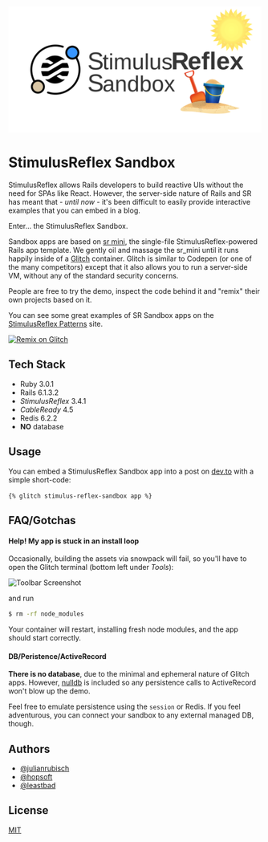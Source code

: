 ![Logo](/srs.svg)

    
# StimulusReflex Sandbox

StimulusReflex allows Rails developers to build reactive UIs without the need for SPAs like React. However, the server-side nature of Rails and SR has meant that - *until now* - it's been difficult to easily provide interactive examples that you can embed in a blog.

Enter... the StimulusReflex Sandbox.

Sandbox apps are based on [sr mini](https://github.com/hopsoft/sr_mini), the single-file StimulusReflex-powered Rails app template. We gently oil and massage the sr_mini until it runs happily inside of a [Glitch](https://glitch.com) container. Glitch is similar to Codepen (or one of the many competitors) except that it also allows you to run a server-side VM, without any of the standard security concerns.

People are free to try the demo, inspect the code behind it and "remix" their own projects based on it.

You can see some great examples of SR Sandbox apps on the [StimulusReflex Patterns](https://www.stimulusreflexpatterns.com/patterns/) site.

[![Remix on Glitch](https://cdn.gomix.com/f3620a78-0ad3-4f81-a271-c8a4faa20f86%2Fremix-button.svg)](https://glitch.com/edit/#!/remix/stimulus-reflex-sandbox)
## Tech Stack

- Ruby 3.0.1
- Rails 6.1.3.2
- *StimulusReflex* 3.4.1
- *CableReady* 4.5
- Redis 6.2.2
- **NO** database

  
## Usage

You can embed a StimulusReflex Sandbox app into a post on [dev.to](https://dev.to/) with a simple short-code:

`{% glitch stimulus-reflex-sandbox app %}`
  
## FAQ/Gotchas

#### Help! My app is stuck in an install loop

Occasionally, building the assets via snowpack will fail, so you'll have to open the Glitch terminal (bottom left under *Tools*):

![Toolbar Screenshot](https://cdn.glitch.com/5d1b65f4-c468-4b36-bfe5-74a6315b9984%2FCleanShot%202021-05-09%20at%2014.11.00%402x.png?v=1620562298119)

and run

```bash
$ rm -rf node_modules
```

Your container will restart, installing fresh node modules, and the app should start correctly.

#### DB/Peristence/ActiveRecord

**There is no database**, due to the minimal and ephemeral nature of Glitch apps. However, [nulldb](https://github.com/nulldb/nulldb) is included so any persistence calls to ActiveRecord won't blow up the demo.

Feel free to emulate persistence using the `session` or Redis. If you feel adventurous, you can connect your sandbox to any external managed DB, though.

  
## Authors

- [@julianrubisch](https://www.github.com/julianrubisch)
- [@hopsoft](https://www.github.com/hopsoft)
- [@leastbad](https://www.github.com/leastbad)

  
## License

[MIT](https://choosealicense.com/licenses/mit/)

  
